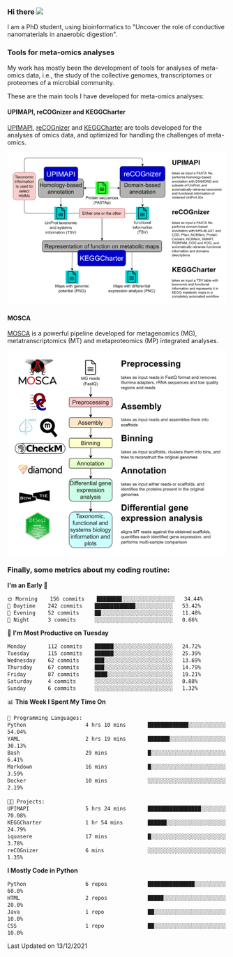 ### Hi there <img src="https://media.giphy.com/media/hvRJCLFzcasrR4ia7z/giphy.gif" width="25px">

I am a PhD student, using bioinformatics to "Uncover the role of conductive nanomaterials in anaerobic digestion".

### Tools for meta-omics analyses

My work has mostly been the development of tools for analyses of meta-omics data, i.e., the study of the collective genomes, transcriptomes or proteomes of a microbial community.

These are the main tools I have developed for meta-omics analyses:

#### UPIMAPI, reCOGnizer and KEGGCharter

[UPIMAPI](https://github.com/iquasere/UPIMAPI), [reCOGnizer](https://github.com/iquasere/reCOGnizer) and [KEGGCharter](https://github.com/iquasere/KEGGCharter) are tools developed for the analyses of omics data, and optimized for handling the challenges of meta-omics.

<p align="center">
    <img src="assets/annotation_workflow.png">
</p>

#### MOSCA

[MOSCA](https://github.com/iquasere/MOSCA) is a powerful pipeline developed for metagenomics (MG), metatranscriptomics (MT) and metaproteomics (MP) integrated analyses.

<p align="center">
    <img src="assets/mosca_workflow.png" align="center" width="700">
</p>


### Finally, some metrics about my coding routine:

<!--START_SECTION:waka-->
**I'm an Early 🐤** 

```text
🌞 Morning    156 commits    ████████░░░░░░░░░░░░░░░░░   34.44% 
🌆 Daytime    242 commits    █████████████░░░░░░░░░░░░   53.42% 
🌃 Evening    52 commits     ██░░░░░░░░░░░░░░░░░░░░░░░   11.48% 
🌙 Night      3 commits      ░░░░░░░░░░░░░░░░░░░░░░░░░   0.66%

```
📅 **I'm Most Productive on Tuesday** 

```text
Monday       112 commits    ██████░░░░░░░░░░░░░░░░░░░   24.72% 
Tuesday      115 commits    ██████░░░░░░░░░░░░░░░░░░░   25.39% 
Wednesday    62 commits     ███░░░░░░░░░░░░░░░░░░░░░░   13.69% 
Thursday     67 commits     ███░░░░░░░░░░░░░░░░░░░░░░   14.79% 
Friday       87 commits     ████░░░░░░░░░░░░░░░░░░░░░   19.21% 
Saturday     4 commits      ░░░░░░░░░░░░░░░░░░░░░░░░░   0.88% 
Sunday       6 commits      ░░░░░░░░░░░░░░░░░░░░░░░░░   1.32%

```


📊 **This Week I Spent My Time On** 

```text
💬 Programming Languages: 
Python                   4 hrs 10 mins       █████████████░░░░░░░░░░░░   54.04% 
YAML                     2 hrs 19 mins       ███████░░░░░░░░░░░░░░░░░░   30.13% 
Bash                     29 mins             █░░░░░░░░░░░░░░░░░░░░░░░░   6.41% 
Markdown                 16 mins             █░░░░░░░░░░░░░░░░░░░░░░░░   3.59% 
Docker                   10 mins             ░░░░░░░░░░░░░░░░░░░░░░░░░   2.19%

🐱‍💻 Projects: 
UPIMAPI                  5 hrs 24 mins       █████████████████░░░░░░░░   70.08% 
KEGGCharter              1 hr 54 mins        ██████░░░░░░░░░░░░░░░░░░░   24.79% 
iquasere                 17 mins             █░░░░░░░░░░░░░░░░░░░░░░░░   3.78% 
reCOGnizer               6 mins              ░░░░░░░░░░░░░░░░░░░░░░░░░   1.35%

```

**I Mostly Code in Python** 

```text
Python                   6 repos             ███████████████░░░░░░░░░░   60.0% 
HTML                     2 repos             █████░░░░░░░░░░░░░░░░░░░░   20.0% 
Java                     1 repo              ██░░░░░░░░░░░░░░░░░░░░░░░   10.0% 
CSS                      1 repo              ██░░░░░░░░░░░░░░░░░░░░░░░   10.0%

```



 Last Updated on 13/12/2021
<!--END_SECTION:waka-->
